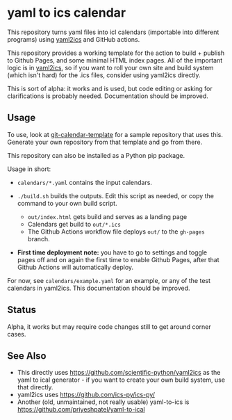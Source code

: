 # yaml to ics calendar

This repository turns yaml files into icl calendars (importable into
different programs) using
[yaml2ics](https://github.com/scientific-python/yaml2ics) and GitHub
actions.

This repository provides a working template for the action to build +
publish to Github Pages, and some minimal HTML index pages.  All of
the important logic is in
[yaml2ics](https://github.com/scientific-python/yaml2ics), so if you
want to roll your own site and build system (which isn't hard) for the
.ics files, consider using yaml2ics directly.

This is sort of alpha: it works and is used, but code editing or
asking for clarifications is probably needed.  Documentation should be
improved.


## Usage

To use, look at
[git-calendar-template](https://github.com/coderefinery/git-calendar-template)
for a sample repository that uses this.  Generate your own repository
from that template and go from there.

This repository can also be installed as a Python pip package.

Usage in short:

- `calendars/*.yaml` contains the input calendars.
- `./build.sh` builds the outputs.  Edit this script as
  needed, or copy the command to your own build script.
  - `out/index.html` gets build and serves as a landing page
  - Calendars get build to `out/*.ics`
  - The Github Actions workflow file deploys `out/` to the `gh-pages`
  branch.

- **First time deployment note:** you have to go to settings and
  toggle pages off and on again the first time to enable Github Pages,
  after that Github Actions will automatically deploy.

For now, see `calendars/example.yaml` for an example, or any of the
test calendars in yaml2ics.  This documentation should be improved.



## Status

Alpha, it works but may require code changes still to get around
corner cases.



## See Also

* This directly uses https://github.com/scientific-python/yaml2ics as
  the yaml to ical generator - if you want to create your own build
  system, use that directly.
* yaml2ics uses https://github.com/ics-py/ics-py/
* Another (old, unmaintained, not really usable) yaml-to-ics is
  https://github.com/priyeshpatel/yaml-to-ical
